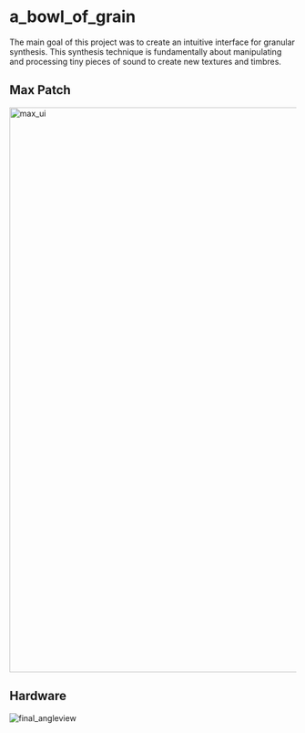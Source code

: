 # a_bowl_of_grain
The main goal of this project was to create an intuitive interface for granular synthesis. This synthesis technique is fundamentally about manipulating and processing tiny pieces of sound to create new textures and timbres.

## Max Patch
<img width="990" alt="max_ui" src="https://github.com/ruarim/a_bowl_of_grain/assets/48099261/dfa825d3-a209-47ce-a955-3321dcd99c50">


## Hardware
![final_angleview](https://github.com/ruarim/a_bowl_of_grain/assets/48099261/761a7d4f-8975-45e6-99e1-6ea39b26289f)
